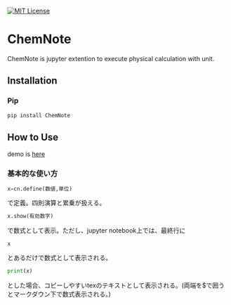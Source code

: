 [![MIT License](http://img.shields.io/badge/license-MIT-blue.svg?style=flat)](LICENSE)

# ChemNote

ChemNote is jupyter extention to execute physical calculation with unit.

## Installation
### Pip

```sh
pip install ChemNote
```

## How to Use

demo is [here](notebook/demo.ipynb)

### 基本的な使い方
```python
x=cn.define(数値,単位)
```
で定義。四則演算と累乗が扱える。
```python
x.show(有効数字)
```
で数式として表示。ただし、jupyter notebook上では、最終行に
```
x
```
とあるだけで数式として表示される。
```python
print(x)
```
とした場合、コピーしやすいtexのテキストとして表示される。(両端を\$で囲うとマークダウン下で数式表示される。)
